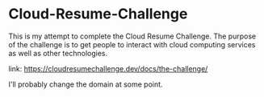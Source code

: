 # Cloud-Resume-Challenge

  This is my attempt to complete the Cloud Resume Challenge. The purpose of the challenge is to get people to interact with cloud computing services as well as other technologies.

  link: https://cloudresumechallenge.dev/docs/the-challenge/

  I'll probably change the domain at some point.
